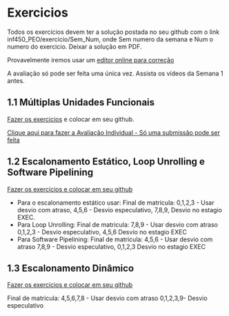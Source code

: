 # Exercicios

Todos os exercícios devem ter a solução postada no seu github com o link  inf450_PEO/exercicio/Sem_Num, 
onde Sem numero da semana e  Num o numero do exercicio. Deixar a solução em PDF. 

Provavelmente iremos usar um [editor online para correção](https://pdf-editor-online.com/?keyword=pdf%20editor%20online&campaignid=8967420658&adgroupid=90145005066&gclid=CjwKCAjw5Ij2BRBdEiwA0Frc9Wg4kX131nlCKaIzLwybQZl_vch1OXWJC6bP2C867S0jPS0AK1PEDRoCEgcQAvD_BwE)

A avaliação só pode ser feita uma única vez. Assista os vídeos da Semana 1 antes.


## 1.1 Múltiplas Unidades Funcionais

[Fazer os exercicios](https://docs.google.com/document/d/1Ib10ajsfOkAV2flKp2jx3ZnB1YXGRCnuYECg1935kz0/edit?usp=sharing) e colocar em seu github.

[Clique aqui para fazer a Avaliação Individual - Só uma submissão pode ser feita](https://docs.google.com/forms/d/e/1FAIpQLSdKfbnEkU-fpPtYMtr0Z6kZp8bwLf6B1FGP2iGdhPP5hAm6OA/viewform?usp=sf_link)

## 1.2 Escalonamento Estático, Loop Unrolling e Software Pipelining

[Fazer os exercicios e colocar em seu github](https://docs.google.com/document/d/1iMePpBllLPABsJtC3P1knk6QhF9Mo2XuHR_l24cL4lw/edit?usp=sharing)

* Para o escalonamento estático usar: Final de matricula: 0,1,2,3 - Usar desvio com atraso,  4,5,6 - Desvio especulativo, 7,8,9, Desvio no estagio EXEC. 
* Para Loop Unrolling: Final de matricula: 7,8,9 - Usar desvio com atraso 0,1,2,3  - Desvio especulativo, 4,5,6 Desvio no estagio EXEC
* Para Software Pipelining: Final de matricula: 4,5,6 - Usar desvio com atraso 7,8,9   - Desvio especulativo, 0,1,2,3 Desvio no estagio EXEC

## 1.3 Escalonamento Dinâmico

[Fazer os exercicios e colocar em seu github](https://docs.google.com/document/d/1JEj7AfNjVGiLLP3w6dl_SSQEhomq2xYt8P81Bw6uPvI/edit?usp=sharing)

Final de matricula: 4,5,6,7,8 - Usar desvio com atraso 0,1,2,3,9- Desvio especulativo

